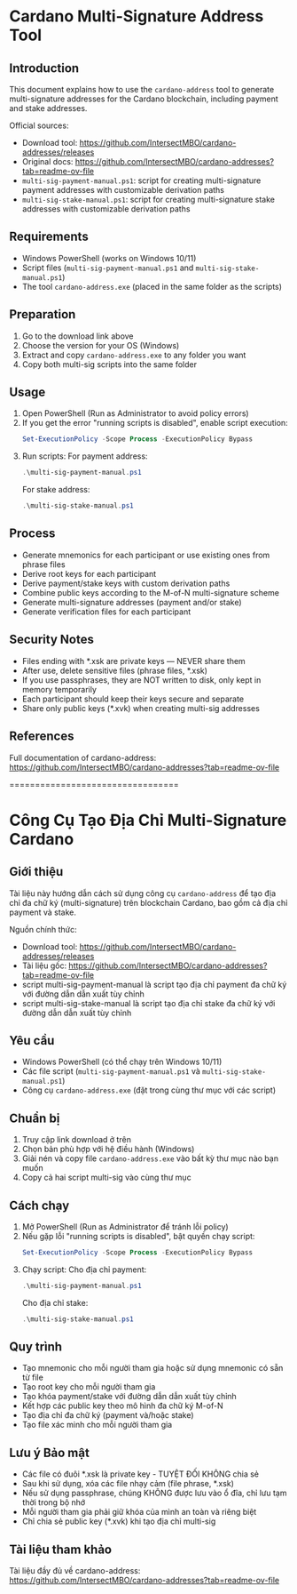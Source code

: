 Cardano Multi-Signature Address Tool
================================

Introduction
------------
This document explains how to use the `cardano-address` tool to generate multi-signature addresses for the Cardano blockchain, including payment and stake addresses.

Official sources:
- Download tool: https://github.com/IntersectMBO/cardano-addresses/releases  
- Original docs: https://github.com/IntersectMBO/cardano-addresses?tab=readme-ov-file  
- `multi-sig-payment-manual.ps1`: script for creating multi-signature payment addresses with customizable derivation paths
- `multi-sig-stake-manual.ps1`: script for creating multi-signature stake addresses with customizable derivation paths

Requirements
------------
- Windows PowerShell (works on Windows 10/11)
- Script files (`multi-sig-payment-manual.ps1` and `multi-sig-stake-manual.ps1`)
- The tool `cardano-address.exe` (placed in the same folder as the scripts)

Preparation
------------
1. Go to the download link above
2. Choose the version for your OS (Windows)
3. Extract and copy `cardano-address.exe` to any folder you want
4. Copy both multi-sig scripts into the same folder

Usage
-----
1. Open PowerShell (Run as Administrator to avoid policy errors)
2. If you get the error "running scripts is disabled", enable script execution:
   ```powershell
   Set-ExecutionPolicy -Scope Process -ExecutionPolicy Bypass
   ```
3. Run scripts:
   For payment address:
   ```powershell
   .\multi-sig-payment-manual.ps1
   ```
   For stake address:
   ```powershell
   .\multi-sig-stake-manual.ps1
   ```

Process
-------
- Generate mnemonics for each participant or use existing ones from phrase files
- Derive root keys for each participant
- Derive payment/stake keys with custom derivation paths
- Combine public keys according to the M-of-N multi-signature scheme
- Generate multi-signature addresses (payment and/or stake)
- Generate verification files for each participant

Security Notes
-------------
- Files ending with *.xsk are private keys — NEVER share them
- After use, delete sensitive files (phrase files, *.xsk)
- If you use passphrases, they are NOT written to disk, only kept in memory temporarily
- Each participant should keep their keys secure and separate
- Share only public keys (*.xvk) when creating multi-sig addresses

References
----------
Full documentation of cardano-address:
https://github.com/IntersectMBO/cardano-addresses?tab=readme-ov-file

=================================

Công Cụ Tạo Địa Chỉ Multi-Signature Cardano
=========================================

Giới thiệu
----------
Tài liệu này hướng dẫn cách sử dụng công cụ `cardano-address` để tạo địa chỉ đa chữ ký (multi-signature) trên blockchain Cardano, bao gồm cả địa chỉ payment và stake.

Nguồn chính thức:
- Download tool: https://github.com/IntersectMBO/cardano-addresses/releases
- Tài liệu gốc: https://github.com/IntersectMBO/cardano-addresses?tab=readme-ov-file
- script multi-sig-payment-manual là script tạo địa chỉ payment đa chữ ký với đường dẫn dẫn xuất tùy chỉnh
- script multi-sig-stake-manual là script tạo địa chỉ stake đa chữ ký với đường dẫn dẫn xuất tùy chỉnh

Yêu cầu
-------
- Windows PowerShell (có thể chạy trên Windows 10/11)
- Các file script (`multi-sig-payment-manual.ps1` và `multi-sig-stake-manual.ps1`)
- Công cụ `cardano-address.exe` (đặt trong cùng thư mục với các script)

Chuẩn bị
--------
1. Truy cập link download ở trên
2. Chọn bản phù hợp với hệ điều hành (Windows)
3. Giải nén và copy file `cardano-address.exe` vào bất kỳ thư mục nào bạn muốn
4. Copy cả hai script multi-sig vào cùng thư mục

Cách chạy
---------
1. Mở PowerShell (Run as Administrator để tránh lỗi policy)
2. Nếu gặp lỗi "running scripts is disabled", bật quyền chạy script:
   ```powershell
   Set-ExecutionPolicy -Scope Process -ExecutionPolicy Bypass
   ```
3. Chạy script:
   Cho địa chỉ payment:
   ```powershell
   .\multi-sig-payment-manual.ps1
   ```
   Cho địa chỉ stake:
   ```powershell
   .\multi-sig-stake-manual.ps1
   ```

Quy trình
---------
- Tạo mnemonic cho mỗi người tham gia hoặc sử dụng mnemonic có sẵn từ file
- Tạo root key cho mỗi người tham gia
- Tạo khóa payment/stake với đường dẫn dẫn xuất tùy chỉnh
- Kết hợp các public key theo mô hình đa chữ ký M-of-N
- Tạo địa chỉ đa chữ ký (payment và/hoặc stake)
- Tạo file xác minh cho mỗi người tham gia

Lưu ý Bảo mật
------------
- Các file có đuôi *.xsk là private key - TUYỆT ĐỐI KHÔNG chia sẻ
- Sau khi sử dụng, xóa các file nhạy cảm (file phrase, *.xsk)
- Nếu sử dụng passphrase, chúng KHÔNG được lưu vào ổ đĩa, chỉ lưu tạm thời trong bộ nhớ
- Mỗi người tham gia phải giữ khóa của mình an toàn và riêng biệt
- Chỉ chia sẻ public key (*.xvk) khi tạo địa chỉ multi-sig

Tài liệu tham khảo
-----------------
Tài liệu đầy đủ về cardano-address:
https://github.com/IntersectMBO/cardano-addresses?tab=readme-ov-file